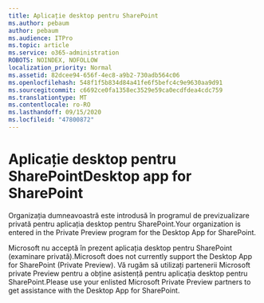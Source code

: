 ```yaml
---
title: Aplicație desktop pentru SharePoint
ms.author: pebaum
author: pebaum
ms.audience: ITPro
ms.topic: article
ms.service: o365-administration
ROBOTS: NOINDEX, NOFOLLOW
localization_priority: Normal
ms.assetid: 82dcee94-656f-4ec8-a9b2-730adb564c06
ms.openlocfilehash: 548f1f5b834d84a41fe6f5befc4c9e9630aa9d91
ms.sourcegitcommit: c6692ce0fa1358ec3529e59ca0ecdfdea4cdc759
ms.translationtype: MT
ms.contentlocale: ro-RO
ms.lasthandoff: 09/15/2020
ms.locfileid: "47800872"
---
```

# <a name="desktop-app-for-sharepoint"></a><span data-ttu-id="b1245-102">Aplicație desktop pentru SharePoint</span><span class="sxs-lookup"><span data-stu-id="b1245-102">Desktop app for SharePoint</span></span>

<span data-ttu-id="b1245-103">Organizația dumneavoastră este introdusă în programul de previzualizare privată pentru aplicația desktop pentru SharePoint.</span><span class="sxs-lookup"><span data-stu-id="b1245-103">Your organization is entered in the Private Preview program for the Desktop App for SharePoint.</span></span>

<span data-ttu-id="b1245-104">Microsoft nu acceptă în prezent aplicația desktop pentru SharePoint (examinare privată).</span><span class="sxs-lookup"><span data-stu-id="b1245-104">Microsoft does not currently support the Desktop App for SharePoint (Private Preview).</span></span> <span data-ttu-id="b1245-105">Vă rugăm să utilizați partenerii Microsoft private Preview pentru a obține asistență pentru aplicația desktop pentru SharePoint.</span><span class="sxs-lookup"><span data-stu-id="b1245-105">Please use your enlisted Microsoft Private Preview partners to get assistance with the Desktop App for SharePoint.</span></span>

